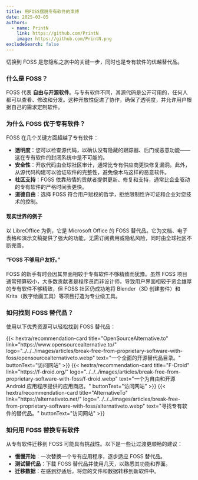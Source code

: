 ```yaml
---
title: 用FOSS摆脱专有软件的束缚
date: 2025-03-05
authors:
  - name: PrintN
    link: https://github.com/PrintN
    image: https://github.com/PrintN.png
excludeSearch: false
---
```

切换到 FOSS 是您隐私之旅中的关键一步，同时也是专有软件的优越替代品。

### 什么是 FOSS？
FOSS 代表 **自由与开源软件**。与专有软件不同，其源代码是公开可用的，任何人都可以查看、修改和分发。这种开放性促进了协作，确保了透明度，并允许用户根据自己的需求定制软件。

### 为什么 FOSS 优于专有软件？
FOSS 在几个关键方面超越了专有软件：
- **透明度**：您可以检查源代码，以确认没有隐藏的跟踪器、后门或恶意功能——这在专有软件的封闭系统中是不可能的。
- **安全性**：开放代码由全球社区审计，通常比专有供应商更快修复漏洞。此外，从源代码构建可以验证软件的完整性，避免像木马这样的恶意软件。
- **社区支持**：FOSS 依靠热情的贡献者提供更新、修复和支持，通常比企业驱动的专有软件的严格时间表更快。
- **道德自由**：选择 FOSS 符合用户赋权的哲学，拒绝限制性许可证和企业对您技术的控制。

#### 现实世界的例子
以 LibreOffice 为例，它是 Microsoft Office 的 FOSS 替代品。它为文档、电子表格和演示文稿提供了强大的功能，无需订阅费用或隐私风险，同时由全球社区不断完善。

#### “FOSS 不够用户友好。”
FOSS 的新手有时会因其界面相较于专有软件不够精致而犹豫。虽然 FOSS 项目通常预算较小，大多数贡献者是程序员而非设计师，导致用户界面相较于资金雄厚的专有软件不够精致，但 FOSS 社区仍成功地将 Blender（3D 创建套件）和 Krita（数字绘画工具）等项目打造为专业级工具。

### 如何找到 FOSS 替代品？
使用以下优秀资源可以轻松找到 FOSS 替代品：
<div class="recommendations">
  <div class="grid">
    {{< hextra/recommendation-card title="OpenSourceAlternative.to" link="https://www.opensourcealternative.to/" logo="../../../images/articles/break-free-from-proprietary-software-with-foss/opensourcealternativeto.webp" text="一个全面的开源替代品目录。" buttonText="访问网站" >}}
    {{< hextra/recommendation-card title="F-Droid" link="https://f-droid.org/" logo="../../../images/articles/break-free-from-proprietary-software-with-foss/f-droid.webp" text="一个为自由和开源 Android 应用程序提供的应用商店。" buttonText="访问网站" >}}
    {{< hextra/recommendation-card title="AlternativeTo" link="https://alternativeto.net/" logo="../../../images/articles/break-free-from-proprietary-software-with-foss/alternativeto.webp" text="寻找专有软件的替代品。" buttonText="访问网站" >}}
  </div>
</div>

### 如何用 FOSS 替换专有软件
从专有软件迁移到 FOSS 可能具有挑战性。以下是一些让过渡更顺畅的建议：
- **慢慢开始**：一次替换一个专有应用程序，逐步适应 FOSS 替代品。
- **测试替代品**：下载 FOSS 替代品并使用几天，以熟悉其功能和界面。
- **迁移数据**：在感到舒适后，将您的文件和数据转移到新软件中。